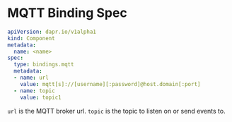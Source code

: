# MQTT Binding Spec

```yml
apiVersion: dapr.io/v1alpha1
kind: Component
metadata:
  name: <name>
spec:
  type: bindings.mqtt
  metadata:
  - name: url
    value: mqtt[s]://[username][:password]@host.domain[:port]
  - name: topic
    value: topic1
```

`url` is the MQTT broker url.
`topic` is the topic to listen on or send events to.
